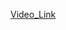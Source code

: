 [Video_Link](https://drive.google.com/file/d/1CxdYil2a6qpPv0q5UtCJ4smvnaYRQOAb/view?usp=drive_link)
